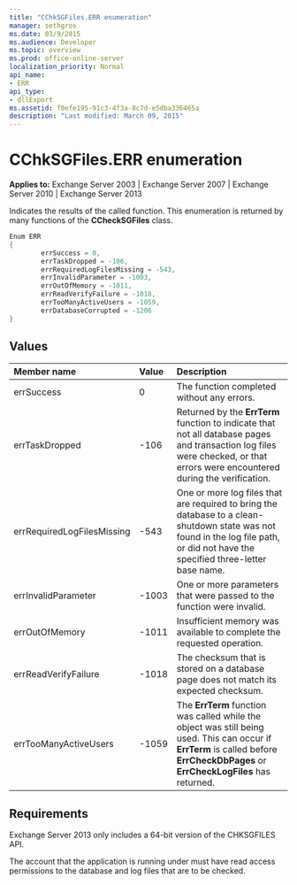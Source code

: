 ```yaml
---
title: "CChkSGFiles.ERR enumeration"
manager: sethgros
ms.date: 03/9/2015
ms.audience: Developer
ms.topic: overview
ms.prod: office-online-server
localization_priority: Normal
api_name:
- ERR
api_type:
- dllExport
ms.assetid: f0efe195-91c3-4f3a-8c7d-e5dba336465a
description: "Last modified: March 09, 2015"
---
```


# CChkSGFiles.ERR enumeration 
  
**Applies to:** Exchange Server 2003 | Exchange Server 2007 | Exchange Server 2010 | Exchange Server 2013
  
Indicates the results of the called function. This enumeration is returned by many functions of the **CCheckSGFiles** class. 
  
```cs
Enum ERR  
{
        errSuccess = 0,
        errTaskDropped = -106,
        errRequiredLogFilesMissing = -543,
        errInvalidParameter = -1003,
        errOutOfMemory = -1011,
        errReadVerifyFailure = -1018,
        errTooManyActiveUsers = -1059,
        errDatabaseCorrupted = -1206
}

```

## Values

|**Member name**|**Value**|**Description**|
|:-----|:-----|:-----|
|errSuccess  <br/> |0  <br/> |The function completed without any errors.  <br/> |
|errTaskDropped  <br/> |-106  <br/> |Returned by the **ErrTerm** function to indicate that not all database pages and transaction log files were checked, or that errors were encountered during the verification.  <br/> |
|errRequiredLogFilesMissing  <br/> |-543  <br/> |One or more log files that are required to bring the database to a clean-shutdown state was not found in the log file path, or did not have the specified three-letter base name.  <br/> |
|errInvalidParameter  <br/> |-1003  <br/> |One or more parameters that were passed to the function were invalid.  <br/> |
|errOutOfMemory  <br/> |-1011  <br/> |Insufficient memory was available to complete the requested operation.  <br/> |
|errReadVerifyFailure  <br/> |-1018  <br/> |The checksum that is stored on a database page does not match its expected checksum.  <br/> |
|errTooManyActiveUsers  <br/> |-1059  <br/> |The **ErrTerm** function was called while the object was still being used. This can occur if **ErrTerm** is called before **ErrCheckDbPages** or **ErrCheckLogFiles** has returned.  <br/> |
   
## Requirements

Exchange Server 2013 only includes a 64-bit version of the CHKSGFILES API.
  
The account that the application is running under must have read access permissions to the database and log files that are to be checked.
  

